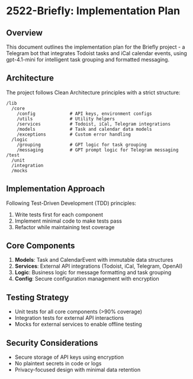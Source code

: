 # 2522-Briefly: Implementation Plan

## Overview
This document outlines the implementation plan for the Briefly project - a Telegram bot that integrates Todoist tasks and iCal calendar events, using gpt-4.1-mini for intelligent task grouping and formatted messaging.

## Architecture
The project follows Clean Architecture principles with a strict structure:

```
/lib
  /core
    /config             # API keys, environment configs
    /utils              # Utility helpers
    /services           # Todoist, iCal, Telegram integrations
    /models             # Task and calendar data models
    /exceptions         # Custom error handling
  /logic
    /grouping           # GPT logic for task grouping
    /messaging          # GPT prompt logic for Telegram messaging
/test
  /unit
  /integration
  /mocks
```

## Implementation Approach
Following Test-Driven Development (TDD) principles:
1. Write tests first for each component
2. Implement minimal code to make tests pass
3. Refactor while maintaining test coverage

## Core Components
1. **Models**: Task and CalendarEvent with immutable data structures
2. **Services**: External API integrations (Todoist, iCal, Telegram, OpenAI)
3. **Logic**: Business logic for message formatting and task grouping
4. **Config**: Secure configuration management with encryption

## Testing Strategy
- Unit tests for all core components (>90% coverage)
- Integration tests for external API interactions
- Mocks for external services to enable offline testing

## Security Considerations
- Secure storage of API keys using encryption
- No plaintext secrets in code or logs
- Privacy-focused design with minimal data retention
